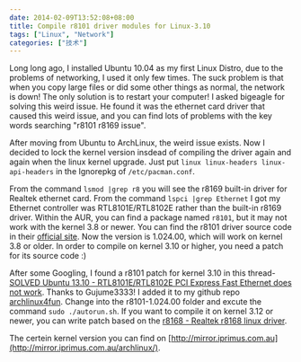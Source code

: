 ```yaml
---
date: 2014-02-09T13:52:08+08:00
title: Compile r8101 driver modules for Linux-3.10
tags: ["Linux", "Network"]
categories: ["技术"]
---
```


Long long ago, I installed Ubuntu 10.04 as my first Linux Distro, due to the problems of networking, I used it only few times. The suck problem is that when you copy large files or did some other things as normal, the network is down! The only solution is to restart your computer! I asked bigeagle for solving this weird issue. He found it was the ethernet card driver that caused this weird issue, and you can find lots of problems with the key words searching "r8101 r8169 issue".  

After moving from Ubuntu to ArchLinux, the weird issue exists. Now I decided to lock the kernel version insdead of compiling the driver again and again when the linux kernel upgrade. Just put `linux linux-headers linux-api-headers` in the Ignorepkg of `/etc/pacman.conf`. 

From the command `lsmod |grep r8` you will see the r8169 built-in driver for Realtek ethernet card. From the command `lspci |grep Ethernet` I got my Ethernet controller was RTL8101E/RTL8102E rather than the built-in r8169 driver. Within the AUR, you can find a package named `r8101`, but it may not work with the kernel 3.8 or newer. You can find the r8101 driver source code in their [official site](http://www.realtek.com.tw/Downloads/downloadsView.aspx?Langid=1&PNid=14&PFid=7&Level=5&Conn=4&DownTypeID=3&GetDown=false). Now the version is 1.024.00, which will work on kernel 3.8 or older. In order to compile on kernel 3.10 or higher, you need a patch for its source code :)  

After some Googling, I found a r8101 patch for kernel 3.10 in this thread-[SOLVED Ubuntu 13.10 - RTL8101E/RTL8102E PCI Express Fast Ethernet does not work](http://ubuntuforums.org/showthread.php?t=2182609). Thanks to Gujume3333! I added it to my github repo [archlinux4fun](https://github.com/billryan/archlinux4fun/tree/master/net/drivers). Change into the r8101-1.024.00 folder and excute the command `sudo ./autorun.sh`. If you want to compile it on kernel 3.12 or newer, you can write patch based on the [r8168 - Realtek r8168 linux driver](https://code.google.com/p/r8168/).  

The certein kernel version you can find on [http://mirror.iprimus.com.au](http://mirror.iprimus.com.au/archlinux/).